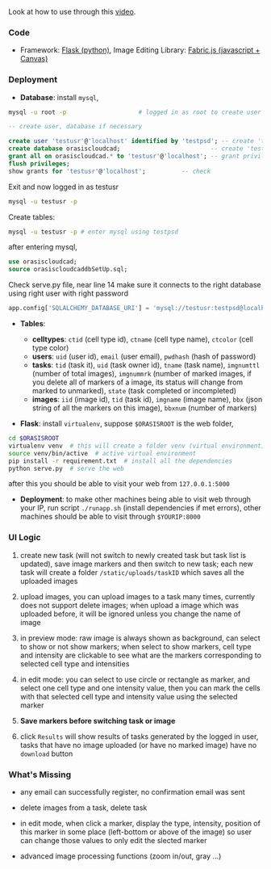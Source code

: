 Look at how to use through this [video](https://youtu.be/YVcQHeDmhoU).

### Code

+ Framework: [Flask (python)](http://flask.pocoo.org/), Image Editing Library: [Fabric.js (javascript + Canvas)](http://fabricjs.com/)

### Deployment

+ **Database**: install `mysql`, 
```bash
mysql -u root -p                    # logged in as root to create user
```

```sql
-- create user, database if necessary

create user 'testusr'@'localhost' identified by 'testpsd'; -- create 'testusr' with 'testpsd'
create database orasiscloudcad;                         -- create 'testdb' for this project
grant all on orasiscloudcad.* to 'testusr'@'localhost'; -- grant privileges
flush privileges;
show grants for 'testusr'@'localhost';          -- check
```

Exit and now logged in as testusr
```bash
mysql -u testusr -p
```

Create tables:
```bash
mysql -u testusr -p # enter mysql using testpsd
```
after entering mysql,
```sql
use orasiscloudcad;
source orasiscloudcaddbSetUp.sql;
```

Check serve.py file, near line 14 make sure it connects to the right database using right user with right password
```python
app.config['SQLALCHEMY_DATABASE_URI'] = 'mysql://testusr:testpsd@localhost/orasiscloudcad'
```

+ **Tables**:
    - **celltypes**: `ctid` (cell type id), `ctname` (cell type name), `ctcolor` (cell type color)
    - **users**: `uid` (user id), `email` (user email), `pwdhash` (hash of password)
    - **tasks**: `tid` (task it), `uid` (task owner id), `tname` (task name), `imgnumttl` (number of total images), `imgnummrk` (number of marked images, if you delete all of markers of a image, its status will change from marked to unmarked), `state` (task completed or incompleted)
    - **images**: `iid` (image id), `tid` (task id), `imgname` (image name), `bbx` (json string of all the markers on this image), `bbxnum` (number of markers)

+ **Flask**: install `virtualenv`, suppose `$ORASISROOT` is the web folder, 
```bash
cd $ORASISROOT
virtualenv venv  # this will create a folder venv (virtual environment)
source venv/bin/active  # active virtual environment
pip install -r requirement.txt  # install all the dependencies
python serve.py  # serve the web
```
after this you should be able to visit your web from `127.0.0.1:5000`

+ **Deployment**: to make other machines being able to visit web through your IP, run script `./runapp.sh` (install dependencies if met errors), other machines should be able to visit through `$YOURIP:8000`

### UI Logic

1. create new task (will not switch to newly created task but task list is updated), save image markers and then switch to new task; each new task will create a folder `/static/uploads/taskID` which saves all the uploaded images

2. upload images, you can upload images to a task many times, currently does not support delete images; when upload a image which was uploaded before, it will be ignored unless you change the name of image

3. in preview mode: raw image is always shown as background, can select to show or not show markers; when select to show markers, cell type and intensity are clickable to see what are the markers corresponding to selected cell type and intensities

4. in edit mode: you can select to use circle or rectangle as marker, and select one cell type and one intensity value, then you can mark the cells with that selected cell type and intensity value using the selected marker

5. **Save markers before switching task or image**

6. click `Results` will show results of tasks generated by the logged in user, tasks that have no image uploaded (or have no marked image) have no `download` button

### What's Missing

+ any email can successfully register, no confirmation email was sent

+ delete images from a task, delete task

+ in edit mode, when click a marker, display the type, intensity, position of this marker in some place (left-bottom or above of the image) so user can change those values to only edit the slected marker

+ advanced image processing functions (zoom in/out, gray ...)
